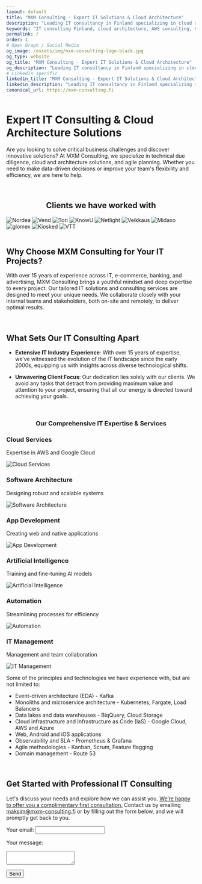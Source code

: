 ```yaml
---
layout: default
title: "MXM Consulting - Expert IT Solutions & Cloud Architecture"
description: "Leading IT consultancy in Finland specializing in cloud architecture, technical due diligence, and digital transformation. 15+ years experience with AWS, Google Cloud, and enterprise solutions."
keywords: "IT consulting Finland, cloud architecture, AWS consulting, Google Cloud, technical due diligence, software development, digital transformation, microservices"
permalink: /
order: 1
# Open Graph / Social Media
og_image: /assets/img/mxm-consulting-logo-black.jpg
og_type: website
og_title: "MXM Consulting - Expert IT Solutions & Cloud Architecture"
og_description: "Leading IT consultancy in Finland specializing in cloud architecture, technical due diligence, and digital transformation. 15+ years experience with AWS, Google Cloud, and enterprise solutions."
# LinkedIn specific
linkedin_title: "MXM Consulting - Expert IT Solutions & Cloud Architecture"
linkedin_description: "Leading IT consultancy in Finland specializing in cloud architecture, technical due diligence, and digital transformation. 15+ years experience with AWS, Google Cloud, and enterprise solutions."
canonical_url: https://mxm-consulting.fi
---
```


# Expert IT Consulting & Cloud Architecture Solutions

Are you looking to solve critical business challenges and discover innovative solutions? At MXM Consulting, we specialize in technical due diligence, cloud and architecture solutions, and agile planning. Whether you need to make data-driven decisions or improve your team's flexibility and efficiency, we are here to help.

<br />

## <center>Clients we have worked with</center>

<div class="client-logos">
  <img src="assets/img/clients/nordea.png" alt="Nordea" title="Nordea" />
  <img src="assets/img/clients/vend.png" alt="Vend" title="Vend" />
  <img src="assets/img/clients/tori.png" alt="Tori" title="Tori" />
  <img src="assets/img/clients/knowu.png" alt="KnowU" title="KnowU" />
  <img src="assets/img/clients/netlight.png" alt="Netlight" title="Netlight" />
  <img src="assets/img/clients/veikkaus.png" alt="Veikkaus" title="Veikkaus" />
  <img src="assets/img/clients/midaxo.png" alt="Midaxo" title="Midaxo" />
  <img src="assets/img/clients/glomex.png" alt="glomex" title="glomex" />
  <img src="assets/img/clients/kiosked.png" alt="Kiosked" title="Kiosked" />
  <img src="assets/img/clients/vtt.png" alt="VTT" title="VTT" />
</div>

<br />

## Why Choose MXM Consulting for Your IT Projects?

With over 15 years of experience across IT, e-commerce, banking, and advertising, MXM Consulting brings a youthful mindset and deep expertise to every project. Our tailored IT solutions and consulting services are designed to meet your unique needs. We collaborate closely with your internal teams and stakeholders, both on-site and remotely, to deliver optimal results.

<br />

## What Sets Our IT Consulting Apart

- **Extensive IT Industry Experience**: With over 15 years of expertise, we’ve witnessed the evolution of the IT landscape since the early 2000s, equipping us with insights across diverse technological shifts.

- **Unwavering Client Focus**: Our dedication lies solely with our clients. We avoid any tasks that detract from providing maximum value and attention to your project, ensuring that all our energy is directed toward achieving your goals.

<br />

### <center>Our Comprehensive IT Expertise & Services</center>

<div class="expertise-grid">
  <div class="expertise-item">
    <h3>Cloud Services</h3>
    <p>Expertise in AWS and Google Cloud</p>
    <img src="assets/img/cloud.png" alt="Cloud Services" />
  </div>
  <div class="expertise-item">
    <h3>Software Architecture</h3>
    <p>Designing robust and scalable systems</p>
    <img src="assets/img/architecture.png" alt="Software Architecture" />
  </div>
  <div class="expertise-item">
    <h3>App Development</h3>
    <p>Creating web and native applications</p>
    <img src="assets/img/app.png" alt="App Development" />
  </div>
  <div class="expertise-item">
    <h3>Artificial Intelligence</h3>
    <p>Training and fine-tuning AI models</p>
    <img src="assets/img/ai.png" alt="Artificial Intelligence" />
  </div>
  <div class="expertise-item">
    <h3>Automation</h3>
    <p>Streamlining processes for efficiency</p>
    <img src="assets/img/automation.png" alt="Automation" />
  </div>
   <div class="expertise-item">
    <h3>IT Management</h3>
    <p>Management and team collaboration</p>
    <img src="assets/img/management.png" alt="IT Management" />
  </div>
</div>

Some of the principles and technologies we have experience with, but are not limited to:
* Event-driven architecture (EDA) - Kafka
* Monoliths and microservice architecture - Kubernetes, Fargate, Load Balancers
* Data lakes and data warehouses - BiqQuery, Cloud Storage
* Cloud infrastructure and Infrastructure as Code (IaS) - Google Cloud, AWS and Azure
* Web, Android and iOS applications
* Observability and SLA - Prometheus & Grafana
* Agile methodologies - Kanban, Scrum, Feature flagging
* Domain management - Route 53

<br />

## Get Started with Professional IT Consulting

Let's discuss your needs and explore how we can assist you. <ins>We’re happy to offer you a complimentary first consultation.</ins> Contact us by emailing [maksim@mxm-consulting.fi](mailto:maksim@mxm-consulting.fi) or by filling out the form below, and we will promptly get back to you.

<form
  action="https://formspree.io/f/xyzgwzaq"
  method="POST"
  class="contact-form"
>
  <label for="email">Your email:</label>
  <input type="email" id="email" name="email" required>

  <label for="message">Your message:</label>
  <textarea id="message" name="message" required></textarea>

  <!-- your other form fields go here -->
  <button type="submit" class="submit-button">Send</button>
</form>

